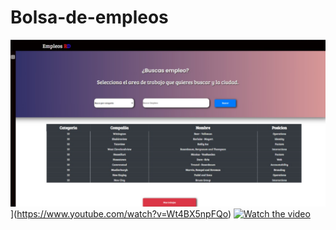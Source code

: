 # Bolsa-de-empleos
![Image of main page](https://github.com/IndianaLora/Bolsa-de-empleos/blob/main/MainPage.png?raw=true)](https://www.youtube.com/watch?v=Wt4BX5npFQo)
[![Watch the video](https://img.youtube.com/vi/T-D1KVIuvjA/maxresdefault.jpg)](https://www.youtube.com/watch?v=Wt4BX5npFQo)



